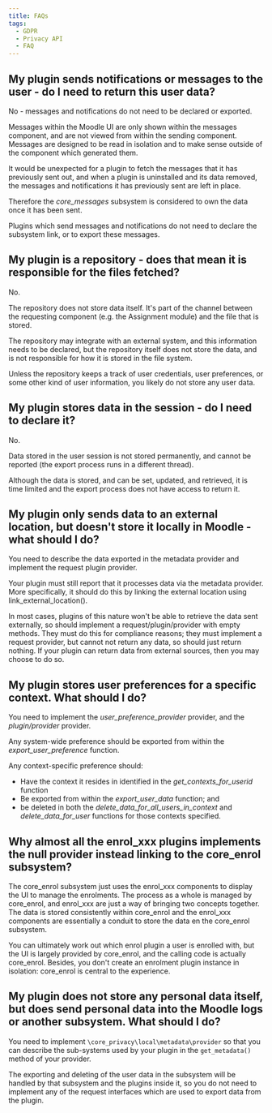 ```yaml
---
title: FAQs
tags:
  - GDPR
  - Privacy API
  - FAQ
---
```


## My plugin sends notifications or messages to the user - do I need to return this user data?

No - messages and notifications do not need to be declared or exported.

Messages within the Moodle UI are only shown within the messages component, and are not viewed from within the sending component. Messages are designed to be read in isolation and to make sense outside of the component which generated them.

It would be unexpected for a plugin to fetch the messages that it has previously sent out, and when a plugin is uninstalled and its data removed, the messages and notifications it has previously sent are left in place.

Therefore the *core_messages* subsystem is considered to own the data once it has been sent.

Plugins which send messages and notifications do not need to declare the subsystem link, or to export these messages.

## My plugin is a repository - does that mean it is responsible for the files fetched?

No.

The repository does not store data itself. It's part of the channel between the requesting component (e.g. the Assignment module) and the file that is stored.

The repository may integrate with an external system, and this information needs to be declared, but the repository itself does not store the data, and is not responsible for how it is stored in the file system.

Unless the repository keeps a track of user credentials, user preferences, or some other kind of user information, you likely do not store any user data.

## My plugin stores data in the session - do I need to declare it?

No.

Data stored in the user session is not stored permanently, and cannot be reported (the export process runs in a different thread).

Although the data is stored, and can be set, updated, and retrieved, it is time limited and the export process does not have access to return it.

## My plugin only sends data to an external location, but doesn't store it locally in Moodle - what should I do?

You need to describe the data exported in the metadata provider and implement the request plugin provider.

Your plugin must still report that it processes data via the metadata provider. More specifically, it should do this by linking the external location using link_external_location().

In most cases, plugins of this nature won't be able to retrieve the data sent externally, so should implement a request/plugin/provider with empty methods. They must do this for compliance reasons; they must implement a request provider, but cannot not return any data, so should just return nothing. If your plugin can return data from external sources, then you may choose to do so.

## My plugin stores user preferences for a specific context. What should I do?

You need to implement the *user_preference_provider* provider, and the *plugin/provider* provider.

Any system-wide preference should be exported from within the *export_user_preference* function.

Any context-specific preference should:

- Have the context it resides in identified in the *get_contexts_for_userid* function
- Be exported from within the *export_user_data* function; and
- be deleted in both the *delete_data_for_all_users_in_context* and *delete_data_for_user* functions for those contexts specified.

## Why almost all the enrol_xxx plugins implements the null provider instead linking to the core_enrol subsystem?

The core_enrol subsystem just uses the enrol_xxx components to display the UI to manage the enrolments. The process as a whole is managed by core_enrol, and enrol_xxx are just a way of bringing two concepts together. The data is stored consistently within core_enrol and the enrol_xxx components are essentially a conduit to store the data en the core_enrol subsystem.

You can ultimately work out which enrol plugin a user is enrolled with, but the UI is largely provided by core_enrol, and the calling code is actually core_enrol. Besides, you don't create an enrolment plugin instance in isolation: core_enrol is central to the experience.

## My plugin does not store any personal data itself, but does send personal data into the Moodle logs or another subsystem. What should I do?

You need to implement `\core_privacy\local\metadata\provider` so that you can describe the sub-systems used by your plugin in the `get_metadata()` method of your provider.

The exporting and deleting of the user data in the subsystem will be handled by that subsystem and the plugins inside it, so you do not need to implement any of the request interfaces which are used to export data from the plugin.
